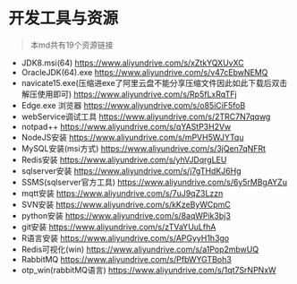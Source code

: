 # 开发工具与资源

> 本md共有19个资源链接

- JDK8.msi(64)      https://www.aliyundrive.com/s/xZtkYQXUvXC
- OracleJDK(64).exe  https://www.aliyundrive.com/s/v47cEbwNEMQ
- navicate15.exe(压缩进exe了阿里云盘不能分享压缩文件因此如此下载后双击解压使用即可)    https://www.aliyundrive.com/s/Rp5fLxRqTFj
- Edge.exe 浏览器 https://www.aliyundrive.com/s/o85iCiF5foB 
- webService调试工具 https://www.aliyundrive.com/s/2TRC7N7qqwg
- notpad++ https://www.aliyundrive.com/s/qYAStP3H2Vw
- NodeJS安装 https://www.aliyundrive.com/s/mPVH5WJYTqu
- MySQL安装(msi方式) https://www.aliyundrive.com/s/3jQen7qNFRt 
- Redis安装 https://www.aliyundrive.com/s/yhVJDqrgLEU
- sqlserver安装  https://www.aliyundrive.com/s/j7gTHdKJ6Hg
- SSMS(sqlserver官方工具) https://www.aliyundrive.com/s/6y5rMBgAYZu 
- mqtt安装  https://www.aliyundrive.com/s/7uJ9qZ3Lzzn
- SVN安装 https://www.aliyundrive.com/s/kKzeByWCpmC
- python安装 https://www.aliyundrive.com/s/8aqWPik3bj3
- git安装 https://www.aliyundrive.com/s/zTVaYUuLfhA
- R语言安装 https://www.aliyundrive.com/s/APGyyH1h3go
- Redis可视化(win)  https://www.aliyundrive.com/s/a1Pop2mbwUQ
- RabbitMQ  https://www.aliyundrive.com/s/PfbWYGTBoh3
- otp_win(rabbitMQ语言)  https://www.aliyundrive.com/s/1qt7SrNPNxW
